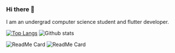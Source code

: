 ### Hi there 👋
I am an undergrad computer science student and flutter developer.

[![Top Langs](https://github-readme-stats-git-masterrstaa-rickstaa.vercel.app/api/top-langs/?username=MHFerdous)](https://github.com/MHFerdous/github-readme-stats) ![Github stats](https://github-readme-stats.vercel.app/api?username=MHFerdous)

![ReadMe Card](https://github-readme-stats.vercel.app/api/pin/?username=MHFerdous&repo=My_Campus_Project) ![ReadMe Card](https://github-readme-stats.vercel.app/api/pin/?username=MHFerdous&repo=Crafty_Bay_E-Commerce_Project)




